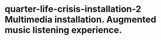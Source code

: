 # quarter-life-crisis-installation-2 Multimedia installation. Augmented music listening experience.
